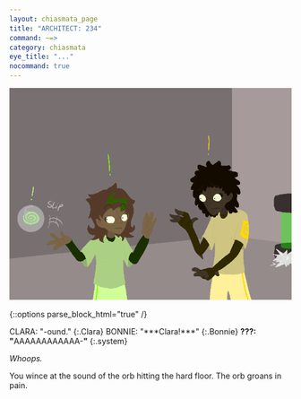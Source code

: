 ```yaml
---
layout: chiasmata_page
title: "ARCHITECT: 234"
command: ~=>
category: chiasmata
eye_title: "..."
nocommand: true
---
```


![234](/chiasmata/images/narrative/233.png)

{::options parse_block_html="true" /}
<div class="dialogue">
CLARA: "-ound." 
{:.Clara}
BONNIE: "***Clara!***" 
{:.Bonnie}
<b>???: "</b>AAAAAAAAAAAA-<b>"</b> 
{:.system}
</div>

*Whoops.*

You wince at the sound of the orb hitting the hard floor. The orb groans in pain.
